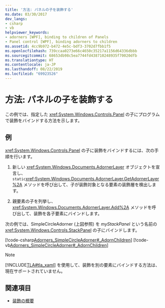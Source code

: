```yaml
---
title: '方法: パネルの子を装飾する'
ms.date: 03/30/2017
dev_langs:
- csharp
- vb
helpviewer_keywords:
- adorners [WPF], binding to children of Panels
- Panel control [WPF], binding adorners to children
ms.assetid: 4cc9b972-b472-4e5c-bdf3-3702d7fbb1f5
ms.openlocfilehash: 739ccaa0273e66c4650c35217a1156d64336dbbb
ms.sourcegitcommit: 68653db98c5ea7744fd438710248935f70020dfb
ms.translationtype: HT
ms.contentlocale: ja-JP
ms.lasthandoff: 08/22/2019
ms.locfileid: "69923526"
---
```

# <a name="how-to-adorn-the-children-of-a-panel"></a>方法: パネルの子を装飾する
この例では、指定した <xref:System.Windows.Controls.Panel> の子にプログラムで装飾をバインドする方法を示します。  
  
## <a name="example"></a>例  
 <xref:System.Windows.Controls.Panel> の子に装飾をバインドするには、次の手順を行います。  
  
1. 新しい <xref:System.Windows.Documents.AdornerLayer> オブジェクトを宣言し、`static`<xref:System.Windows.Documents.AdornerLayer.GetAdornerLayer%2A> メソッドを呼び出して、子が装飾対象となる要素の装飾層を検出します。  
  
2. 親要素の子を列挙し、<xref:System.Windows.Documents.AdornerLayer.Add%2A> メソッドを呼び出して、装飾を各子要素にバインドします。  
  
 次の例では、SimpleCircleAdorner (上図参照) を *myStackPanel* という名前の <xref:System.Windows.Controls.StackPanel> の子にバインドします。  
  
 [!code-csharp[Adorners_SimpleCircleAdorner#_AdornChildren](~/samples/snippets/csharp/VS_Snippets_Wpf/Adorners_SimpleCircleAdorner/CSharp/Window1.xaml.cs#_adornchildren)]
 [!code-vb[Adorners_SimpleCircleAdorner#_AdornChildren](~/samples/snippets/visualbasic/VS_Snippets_Wpf/Adorners_SimpleCircleAdorner/VisualBasic/Window1.xaml.vb#_adornchildren)]  
  
> [!NOTE]
> [!INCLUDE[TLA#tla_xaml](../../../../includes/tlasharptla-xaml-md.md)] を使用して、装飾を別の要素にバインドする方法は、現在サポートされていません。  
  
## <a name="see-also"></a>関連項目

- [装飾の概要](adorners-overview.md)
